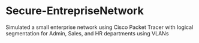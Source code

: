 # Secure-EntrepriseNetwork
Simulated a small enterprise network using Cisco Packet Tracer with logical segmentation for Admin, Sales, and HR departments using VLANs
